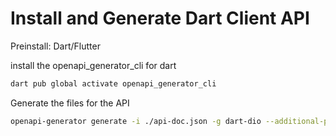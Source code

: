 # Install and Generate Dart Client API

Preinstall: Dart/Flutter

install the openapi_generator_cli for dart

```bash
dart pub global activate openapi_generator_cli
```
Generate the files for the API

```bash
openapi-generator generate -i ./api-doc.json -g dart-dio --additional-properties="pubName=squidrouter,pubLibrary=squidrouter"
```


